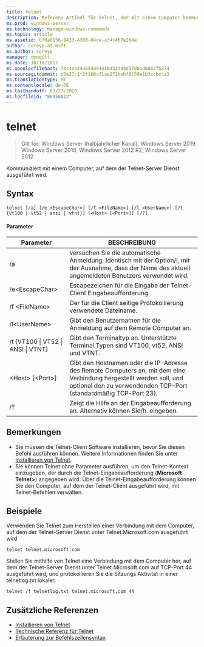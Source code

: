 ```yaml
---
title: telnet
description: Referenz Artikel für Telnet, der mit einem Computer kommuniziert, auf dem der Telnet-Server Dienst ausgeführt wird.
ms.prod: windows-server
ms.technology: manage-windows-commands
ms.topic: article
ms.assetid: b70a6156-9413-4300-84ce-a34c467e2b4e
author: coreyp-at-msft
ms.author: coreyp
manager: dongill
ms.date: 10/16/2017
ms.openlocfilehash: 70c4eb44a654094410432dd9d37d0ad0082f5874
ms.sourcegitcommit: d5e27c1f2f168a71ae272bebf8f50e1b3ccbcca3
ms.translationtype: MT
ms.contentlocale: de-DE
ms.lasthandoff: 07/23/2020
ms.locfileid: "86958812"
---
```

# <a name="telnet"></a>telnet

> Gilt für: Windows Server (halbjährlicher Kanal), Windows Server 2019, Windows Server 2016, Windows Server 2012 R2, Windows Server 2012

Kommuniziert mit einem Computer, auf dem der Telnet-Server Dienst ausgeführt wird.

## <a name="syntax"></a>Syntax
```
telnet [/a] [/e <EscapeChar>] [/f <FileName>] [/l <UserName>] [/t {vt100 | vt52 | ansi | vtnt}] [<Host> [<Port>]] [/?]
```
#### <a name="parameters"></a>Parameter
|Parameter|BESCHREIBUNG|
|-------|--------|
|/a|versuchen Sie die automatische Anmeldung. Identisch mit der Option/l, mit der Ausnahme, dass der Name des aktuell angemeldeten Benutzers verwendet wird.|
|/e\<EscapeChar>|Escapezeichen für die Eingabe der Telnet-Client Eingabeaufforderung.|
|/f \<FileName>|Der für die Client seitige Protokollierung verwendete Dateiname.|
|/l\<UserName>|Gibt den Benutzernamen für die Anmeldung auf dem Remote Computer an.|
|/t {VT100 &#124; VT52 &#124; ANSI &#124; VTNT}|Gibt den Terminaltyp an. Unterstützte Terminal Typen sind VT100, vt52, ANSI und VTNT.|
|\<Host> [\<Port>]|Gibt den Hostnamen oder die IP-Adresse des Remote Computers an, mit dem eine Verbindung hergestellt werden soll, und optional den zu verwendenden TCP-Port (standardmäßig TCP-Port 23).|
|/?|Zeigt die Hilfe an der Eingabeaufforderung an. Alternativ können Sie/h. eingeben.|

## <a name="remarks"></a>Bemerkungen
-   Sie müssen die Telnet-Client Software installieren, bevor Sie diesen Befehl ausführen können. Weitere Informationen finden Sie unter [Installieren von Telnet](/previous-versions/windows/it-pro/windows-server-2008-R2-and-2008/cc754293(v=ws.10)).
-   Sie können Telnet ohne Parameter ausführen, um den Telnet-Kontext einzugeben, der durch die Telnet-Eingabeaufforderung (**Microsoft Telnet>**) angegeben wird. Über die Telnet-Eingabeaufforderung können Sie den Computer, auf dem der Telnet-Client ausgeführt wird, mit Telnet-Befehlen verwalten.

## <a name="examples"></a>Beispiele
Verwenden Sie Telnet zum Herstellen einer Verbindung mit dem Computer, auf dem der Telnet-Server Dienst unter Telnet.Microsoft.com ausgeführt wird
```
telnet telnet.microsoft.com
```
Stellen Sie mithilfe von Telnet eine Verbindung mit dem Computer her, auf dem der Telnet-Server Dienst unter Telnet.Microsoft.com auf TCP-Port 44 ausgeführt wird, und protokollieren Sie die Sitzungs Aktivität in einer telnetlog.txt lokalen
```
telnet /f telnetlog.txt telnet.microsoft.com 44
```

## <a name="additional-references"></a>Zusätzliche Referenzen
-   [Installieren von Telnet](/previous-versions/windows/it-pro/windows-server-2008-R2-and-2008/cc754293(v=ws.10))
-   [Technische Referenz für Telnet](/previous-versions/windows/it-pro/windows-server-2008-R2-and-2008/cc754987(v=ws.10))
- [Erläuterung zur Befehlszeilensyntax](command-line-syntax-key.md)
